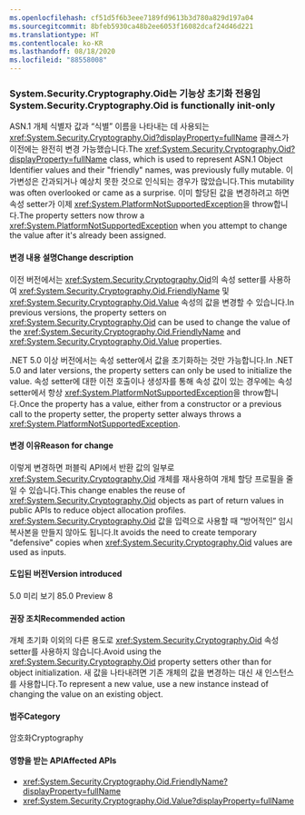 ```yaml
---
ms.openlocfilehash: cf51d5f6b3eee7189fd9613b3d780a829d197a04
ms.sourcegitcommit: 8bfeb5930ca48b2ee6053f16082dcaf24d46d221
ms.translationtype: HT
ms.contentlocale: ko-KR
ms.lasthandoff: 08/18/2020
ms.locfileid: "88558008"
---
```

### <a name="systemsecuritycryptographyoid-is-functionally-init-only"></a><span data-ttu-id="478e9-101">System.Security.Cryptography.Oid는 기능상 초기화 전용임</span><span class="sxs-lookup"><span data-stu-id="478e9-101">System.Security.Cryptography.Oid is functionally init-only</span></span>

<span data-ttu-id="478e9-102">ASN.1 개체 식별자 값과 “식별” 이름을 나타내는 데 사용되는 <xref:System.Security.Cryptography.Oid?displayProperty=fullName> 클래스가 이전에는 완전히 변경 가능했습니다.</span><span class="sxs-lookup"><span data-stu-id="478e9-102">The <xref:System.Security.Cryptography.Oid?displayProperty=fullName> class, which is used to represent ASN.1 Object Identifier values and their "friendly" names, was previously fully mutable.</span></span> <span data-ttu-id="478e9-103">이 가변성은 간과되거나 예상치 못한 것으로 인식되는 경우가 많았습니다.</span><span class="sxs-lookup"><span data-stu-id="478e9-103">This mutability was often overlooked or came as a surprise.</span></span> <span data-ttu-id="478e9-104">이미 할당된 값을 변경하려고 하면 속성 setter가 이제 <xref:System.PlatformNotSupportedException>을 throw합니다.</span><span class="sxs-lookup"><span data-stu-id="478e9-104">The property setters now throw a <xref:System.PlatformNotSupportedException> when you attempt to change the value after it's already been assigned.</span></span>

#### <a name="change-description"></a><span data-ttu-id="478e9-105">변경 내용 설명</span><span class="sxs-lookup"><span data-stu-id="478e9-105">Change description</span></span>

<span data-ttu-id="478e9-106">이전 버전에서는 <xref:System.Security.Cryptography.Oid>의 속성 setter를 사용하여 <xref:System.Security.Cryptography.Oid.FriendlyName> 및 <xref:System.Security.Cryptography.Oid.Value> 속성의 값을 변경할 수 있습니다.</span><span class="sxs-lookup"><span data-stu-id="478e9-106">In previous versions, the property setters on <xref:System.Security.Cryptography.Oid> can be used to change the value of the <xref:System.Security.Cryptography.Oid.FriendlyName> and <xref:System.Security.Cryptography.Oid.Value> properties.</span></span>

<span data-ttu-id="478e9-107">.NET 5.0 이상 버전에서는 속성 setter에서 값을 초기화하는 것만 가능합니다.</span><span class="sxs-lookup"><span data-stu-id="478e9-107">In .NET 5.0 and later versions, the property setters can only be used to initialize the value.</span></span> <span data-ttu-id="478e9-108">속성 setter에 대한 이전 호출이나 생성자를 통해 속성 값이 있는 경우에는 속성 setter에서 항상 <xref:System.PlatformNotSupportedException>을 throw합니다.</span><span class="sxs-lookup"><span data-stu-id="478e9-108">Once the property has a value, either from a constructor or a previous call to the property setter, the property setter always throws a <xref:System.PlatformNotSupportedException>.</span></span>

#### <a name="reason-for-change"></a><span data-ttu-id="478e9-109">변경 이유</span><span class="sxs-lookup"><span data-stu-id="478e9-109">Reason for change</span></span>

<span data-ttu-id="478e9-110">이렇게 변경하면 퍼블릭 API에서 반환 값의 일부로 <xref:System.Security.Cryptography.Oid> 개체를 재사용하여 개체 할당 프로필을 줄일 수 있습니다.</span><span class="sxs-lookup"><span data-stu-id="478e9-110">This change enables the reuse of <xref:System.Security.Cryptography.Oid> objects as part of return values in public APIs to reduce object allocation profiles.</span></span> <span data-ttu-id="478e9-111"><xref:System.Security.Cryptography.Oid> 값을 입력으로 사용할 때 “방어적인” 임시 복사본을 만들지 않아도 됩니다.</span><span class="sxs-lookup"><span data-stu-id="478e9-111">It avoids the need to create temporary "defensive" copies when <xref:System.Security.Cryptography.Oid> values are used as inputs.</span></span>

#### <a name="version-introduced"></a><span data-ttu-id="478e9-112">도입된 버전</span><span class="sxs-lookup"><span data-stu-id="478e9-112">Version introduced</span></span>

<span data-ttu-id="478e9-113">5.0 미리 보기 8</span><span class="sxs-lookup"><span data-stu-id="478e9-113">5.0 Preview 8</span></span>

#### <a name="recommended-action"></a><span data-ttu-id="478e9-114">권장 조치</span><span class="sxs-lookup"><span data-stu-id="478e9-114">Recommended action</span></span>

<span data-ttu-id="478e9-115">개체 초기화 이외의 다른 용도로 <xref:System.Security.Cryptography.Oid> 속성 setter를 사용하지 않습니다.</span><span class="sxs-lookup"><span data-stu-id="478e9-115">Avoid using the <xref:System.Security.Cryptography.Oid> property setters other than for object initialization.</span></span> <span data-ttu-id="478e9-116">새 값을 나타내려면 기존 개체의 값을 변경하는 대신 새 인스턴스를 사용합니다.</span><span class="sxs-lookup"><span data-stu-id="478e9-116">To represent a new value, use a new instance instead of changing the value on an existing object.</span></span>

#### <a name="category"></a><span data-ttu-id="478e9-117">범주</span><span class="sxs-lookup"><span data-stu-id="478e9-117">Category</span></span>

<span data-ttu-id="478e9-118">암호화</span><span class="sxs-lookup"><span data-stu-id="478e9-118">Cryptography</span></span>

#### <a name="affected-apis"></a><span data-ttu-id="478e9-119">영향을 받는 API</span><span class="sxs-lookup"><span data-stu-id="478e9-119">Affected APIs</span></span>

- <xref:System.Security.Cryptography.Oid.FriendlyName?displayProperty=fullName>
- <xref:System.Security.Cryptography.Oid.Value?displayProperty=fullName>

<!--

#### Affected APIs

- `P:System.Security.Cryptography.Oid.FriendlyName`
- `P:System.Security.Cryptography.Oid.Value`

-->
